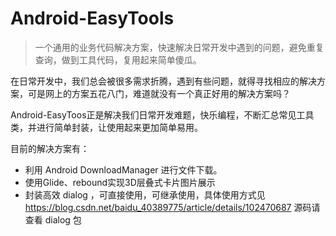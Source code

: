 # Android-EasyTools

> 一个通用的业务代码解决方案，快速解决日常开发中遇到的问题，避免重复查询，做到工具代码，复用起来简单傻瓜。

在日常开发中，我们总会被很多需求折腾，遇到有些问题，就得寻找相应的解决方案，可是网上的方案五花八门，难道就没有一个真正好用的解决方案吗？

Android-EasyToos正是解决我们日常开发难题，快乐编程，不断汇总常见工具类，并进行简单封装，让使用起来更加简单易用。





目前的解决方案有：

- 利用 Android DownloadManager 进行文件下载。
- 使用Glide、rebound实现3D层叠式卡片图片展示
- 封装高效 dialog ，可直接使用，可继承使用，具体使用方式见 https://blog.csdn.net/baidu_40389775/article/details/102470687
  源码请查看 dialog 包
